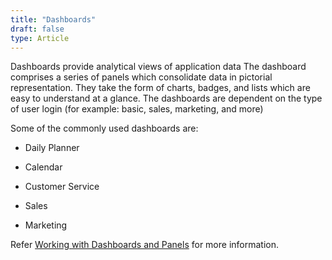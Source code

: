 ```yaml
---
title: "Dashboards"
draft: false
type: Article
---
```



Dashboards provide analytical views of application data The dashboard comprises a series of panels which consolidate data in pictorial representation. They take the form of charts, badges, and lists which are easy to understand at a glance. The dashboards are dependent on the type of user login (for example: basic, sales, marketing, and more)

Some of the commonly used dashboards are:

* Daily Planner

* Calendar

* Customer Service

* Sales

* Marketing

Refer [Working with Dashboards and Panels](/Modules/Getting-Started/Working-with-Dashboard-Badges-and-Panels/contents.md) for more information.



